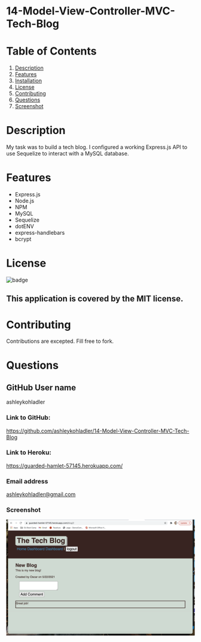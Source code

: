 # 14-Model-View-Controller-MVC-Tech-Blog

# Table of Contents

1. [Description](#Description)
2. [Features](#Features)
3. [Installation](#installation)
3. [License](#License)
4. [Contributing](#Contributing)
5. [Questions](#Questions)
6. [Screenshot](#screenshot)


# Description 

My task was to build a tech blog. I configured a working Express.js API to use Sequelize to interact with a MySQL database.

# Features
- Express.js
- Node.js
- NPM
- MySQL
- Sequelize
- dotENV
- express-handlebars
- bcrypt



# License
![badge](https://img.shields.io/badge/license-MIT-brightgreen)
## This application is covered by the MIT license. 

# Contributing
Contributions are excepted. Fill free to fork. 

# Questions
## GitHub User name 
ashleykohladler

### Link to GitHub:
https://github.com/ashleykohladler/14-Model-View-Controller-MVC-Tech-Blog

### Link to Heroku:
https://guarded-hamlet-57145.herokuapp.com/

### Email address 
ashleykohladler@gmail.com

### Screenshot

 ![screenshot](./image/techblog.png)

